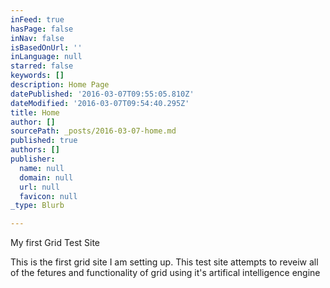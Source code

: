 ```yaml
---
inFeed: true
hasPage: false
inNav: false
isBasedOnUrl: ''
inLanguage: null
starred: false
keywords: []
description: Home Page
datePublished: '2016-03-07T09:55:05.810Z'
dateModified: '2016-03-07T09:54:40.295Z'
title: Home
author: []
sourcePath: _posts/2016-03-07-home.md
published: true
authors: []
publisher:
  name: null
  domain: null
  url: null
  favicon: null
_type: Blurb

---
```

My first Grid Test Site

This is the first grid site I am setting up.  This test site attempts to reveiw all of the fetures and functionality of grid using it's artifical intelligence engine